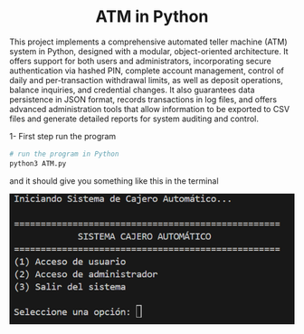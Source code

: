 <h1 align="center" >ATM in Python</h1>

<p>This project implements a comprehensive automated teller machine (ATM) system in Python, designed with a modular, object-oriented architecture. It offers support for both users and administrators, incorporating secure authentication via hashed PIN, complete account management, control of daily and per-transaction withdrawal limits, as well as deposit operations, balance inquiries, and credential changes. It also guarantees data persistence in JSON format, records transactions in log files, and offers advanced administration tools that allow information to be exported to CSV files and generate detailed reports for system auditing and control.</p>

<p>1- First step run the program</p>

```bash
# run the program in Python
python3 ATM.py
```
<p>and it should give you something like this in the terminal</p>
<img src="Data/Inicio.png" />
